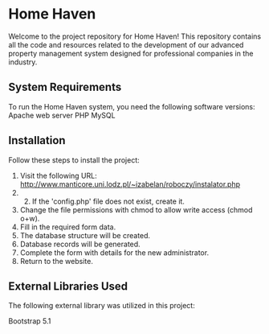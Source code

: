 # Home Haven
Welcome to the project repository for Home Haven! This repository contains all the code and resources related to the development of our advanced property management system designed for professional companies in the industry.

## System Requirements
To run the Home Haven system, you need the following software versions:
Apache web server
PHP
MySQL

## Installation
Follow these steps to install the project:
1) Visit the following URL: http://www.manticore.uni.lodz.pl/~izabelan/roboczy/instalator.php
3) 2) If the 'config.php' file does not exist, create it.
4) Change the file permissions with chmod to allow write access (chmod o+w).
5) Fill in the required form data.
6) The database structure will be created.
7) Database records will be generated.
8) Complete the form with details for the new administrator.
9) Return to the website.


## External Libraries Used
The following external library was utilized in this project:

Bootstrap 5.1
